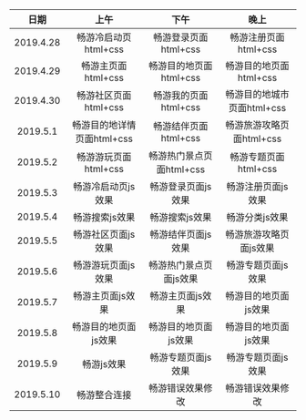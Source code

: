 日期|上午|下午|晚上
|:---:|:---:|:---:|:---:|
|2019.4.28|畅游冷启动页html+css|畅游登录页面html+css|畅游注册页面html+css|
|2019.4.29|畅游主页面html+css|畅游目的地页面html+css|畅游目的地页面html+css|
|2019.4.30|畅游社区页面html+css|畅游我的页面html+css|畅游目的地城市页面html+css|
|2019.5.1|畅游目的地详情页面html+css|畅游结伴页面html+css|畅游旅游攻略页面html+css|
|2019.5.2|畅游游玩页面html+css|畅游热门景点页面html+css|畅游专题页面html+css|
|2019.5.3|畅游冷启动页js效果|畅游登录页面js效果|畅游注册页面js效果|
|2019.5.4|畅游搜索js效果|畅游搜索js效果|畅游分类js效果|
|2019.5.5|畅游社区页面js效果|畅游结伴页面js效果|畅游旅游攻略页面js效果|
|2019.5.6|畅游游玩页面js效果|畅游热门景点页面js效果|畅游专题页面js效果|
|2019.5.7|畅游主页面js效果|畅游主页面js效果|畅游目的地页面js效果|
|2019.5.8|畅游目的地页面js效果|畅游目的地页面js效果|畅游目的地页面js效果|
|2019.5.9|畅游js效果|畅游专题页面js效果|畅游专题页面js效果|
|2019.5.10|畅游整合连接|畅游错误效果修改|畅游错误效果修改|
